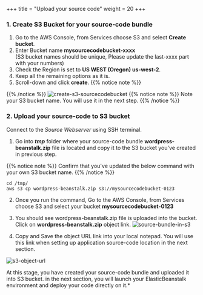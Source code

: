 +++
title = "Upload your source code"
weight = 20
+++

### 1. Create S3 Bucket for your source-code bundle
1. Go to the AWS Console, from Services choose S3 and select **Create bucket**.
2. Enter Bucket name **mysourcecodebucket-xxxx**  
 (S3 bucket names should be unique, Please update the last-xxxx part with your numbers)
3. Check the Region is set to **US WEST (Oregon) us-west-2**.
4. Keep all the remaining options as it is.
5. Scroll-down and click **create**.
{{% notice note %}}

{{% /notice %}}
![create-s3-sourcecodebucket](/beanstalk/s3-create-sourcecodebucket.png)
{{% notice note %}}
Note your S3 bucket name. You will use it in the next step.
{{% /notice %}}

### 2. Upload your source-code to S3 bucket
Connect to the *Source Webserver* using SSH terminal.

1. Go into ***tmp*** folder where your source-code bundle **wordpress-beanstalk.zip** file is located and copy it to the S3 bucket you've created in previous step.

{{% notice note %}}
Confirm that you've updated the below command with your own S3 bucket name.
{{% /notice %}}

   ```
   cd /tmp/
   aws s3 cp wordpress-beanstalk.zip s3://mysourcecodebucket-0123
   ```

2. Once you run the command,  Go to the AWS Console, from Services choose S3 and select your bucket **mysourcecodebucket-0123**

3. You should see wordpress-beanstalk.zip file is uploaded into the bucket. Click on **wordpress-beanstalk.zip** object link.
![source-bundle-in-s3](/beanstalk/source-bundle-in-s3.png)


4. Copy and Save the object URL link into your local notepad. You will use this link when setting up application source-code location in the next section.

![s3-object-url](/beanstalk/s3-object-url.png)

At this stage, you have created your source-code bundle and uploaded it into S3 bucket. in the next section, you will launch your ElasticBeanstalk environment and deploy your code directly on it.*
